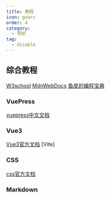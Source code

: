 ```yaml
---
title: 教程
icon: gears
order: 4
category:
  - 导航
tag:
  - disable
---
```

## 综合教程

[W3school](https://www.w3school.com.cn/)
[MdnWebDocs](https://developer.mozilla.org/zh-CN/)
[鱼皮的编程宝典](https://www.codefather.cn/)

### VuePress
[vuepress中文文档](https://vuepress.vuejs.org/zh/)

### Vue3
[Vue3官方文档](https://cn.vuejs.org/)
[Vite]
### CSS
[css官方文档](https://developer.mozilla.org/zh-CN/docs/Web/CSS)

### Markdown
<VPCard
  title="Markdown 是一种轻量级标记语言，它允许人们使用易读易写的纯文本格式编写文档，Markdown文件的后缀名便是“.md”。"
  desc="Markdown 是一种轻量级标记语言，它允许人们使用易读易写的纯文本格式编写文档，Markdown文件的后缀名便是“.md”。"
  logo="https://code.visualstudio.com/assets/icons/file-icons/markdown.svg"
  link="https://markdown.com.cn/"
/>
